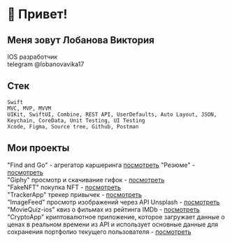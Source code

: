 # 👋 Привет!
## Меня зовут Лобанова Виктория      
IOS разработчик        
telegram @lobanovavika17

## Стек
~~~
Swift
MVC, MVP, MVVM
UIKit, SwiftUI, Combine, REST API, UserDefaults, Auto Layout, JSON, Keychain, CoreData, Unit Testing, UI Testing
Xcode, Figma, Source tree, Github, Postman
~~~

## Мои проекты
"Find and Go" - агрегатор каршеринга [посмотреть](https://github.com/Car-sharing-Mob-App-IOS/iOS)
"Резюме" - [посмотреть](https://github.com/LobanovaViktoria/ResumeApp)     
"Giphy" просмотр и скачивание гифок - [посмотреть](https://github.com/LobanovaViktoria/Giphy)     
"FakeNFT" покупка NFT - [посмотреть](https://github.com/LobanovaViktoria/iOS-FakeNFT)    
"TrackerApp" трекер привычек - [посмотреть](https://github.com/LobanovaViktoria/TrackerApp)    
"ImageFeed" просмотр изображений через API Unsplash - [посмотреть](https://github.com/LobanovaViktoria/ImageFeed)    
"MovieQuiz-ios" квиз о фильмах из рейтинга IMDb - [посмотреть](https://github.com/LobanovaViktoria/MovieQuiz-ios)    
"CryptoApp" криптовалютное приложение, которое загружает данные о ценах в реальном времени из API и использует основные данные для сохранения портфолио текущего пользователя - [посмотреть](https://github.com/LobanovaViktoria/CryptoApp)    

